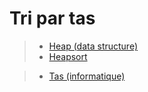 # Tri par tas

> - [Heap (data structure)](https://en.wikipedia.org/wiki/Heap_%28data_structure%29)
> - [Heapsort](https://en.wikipedia.org/wiki/Heapsort)

> - [Tas (informatique)](https://fr.wikipedia.org/wiki/Tas_%28informatique%29)
